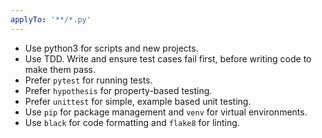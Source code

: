 ```yaml
---
applyTo: '**/*.py'
---
```


+ Use python3 for scripts and new projects.
+ Use TDD. Write and ensure test cases fail first, before writing code to make them pass.
+ Prefer `pytest` for running tests.
+ Prefer `hypothesis` for property-based testing.
+ Prefer `unittest` for simple, example based unit testing.
+ Use `pip` for package management and `venv` for virtual environments.
+ Use `black` for code formatting and `flake8` for linting.
